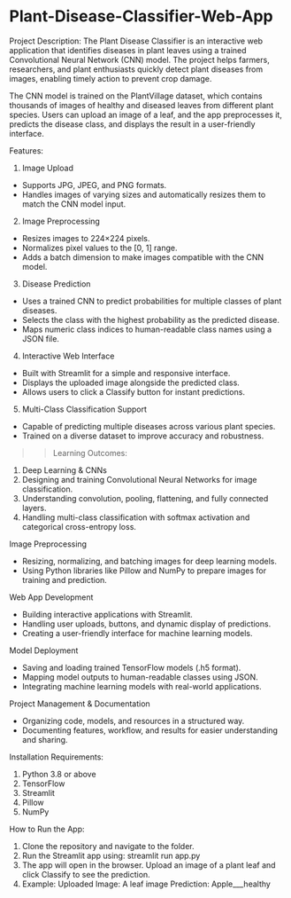 # Plant-Disease-Classifier-Web-App

Project Description:
The Plant Disease Classifier is an interactive web application that identifies diseases in plant leaves using a trained Convolutional Neural Network (CNN) model. The project helps farmers, researchers, and plant enthusiasts quickly detect plant diseases from images, enabling timely action to prevent crop damage.

The CNN model is trained on the PlantVillage dataset, which contains thousands of images of healthy and diseased leaves from different plant species. Users can upload an image of a leaf, and the app preprocesses it, predicts the disease class, and displays the result in a user-friendly interface.

Features:
1. Image Upload
- Supports JPG, JPEG, and PNG formats.
- Handles images of varying sizes and automatically resizes them to match the CNN model input.

2. Image Preprocessing

- Resizes images to 224×224 pixels.
- Normalizes pixel values to the [0, 1] range.
- Adds a batch dimension to make images compatible with the CNN model.

3. Disease Prediction
- Uses a trained CNN to predict probabilities for multiple classes of plant diseases.
- Selects the class with the highest probability as the predicted disease.
- Maps numeric class indices to human-readable class names using a JSON file.

4. Interactive Web Interface

- Built with Streamlit for a simple and responsive interface.
- Displays the uploaded image alongside the predicted class.
- Allows users to click a Classify button for instant predictions.

5. Multi-Class Classification Support
- Capable of predicting multiple diseases across various plant species.
- Trained on a diverse dataset to improve accuracy and robustness.

>> Learning Outcomes:

1. Deep Learning & CNNs
2. Designing and training Convolutional Neural Networks for image classification.
3. Understanding convolution, pooling, flattening, and fully connected layers.
4. Handling multi-class classification with softmax activation and categorical cross-entropy loss.

Image Preprocessing
- Resizing, normalizing, and batching images for deep learning models.
- Using Python libraries like Pillow and NumPy to prepare images for training and prediction.

Web App Development
- Building interactive applications with Streamlit.
- Handling user uploads, buttons, and dynamic display of predictions.
- Creating a user-friendly interface for machine learning models.

Model Deployment
- Saving and loading trained TensorFlow models (.h5 format).
- Mapping model outputs to human-readable classes using JSON.
- Integrating machine learning models with real-world applications.

Project Management & Documentation
- Organizing code, models, and resources in a structured way.
- Documenting features, workflow, and results for easier understanding and sharing.

Installation Requirements:

1. Python 3.8 or above
2. TensorFlow
3. Streamlit
4. Pillow
5. NumPy

How to Run the App:

1. Clone the repository and navigate to the folder.
2. Run the Streamlit app using: streamlit run app.py
3. The app will open in the browser. Upload an image of a plant leaf and click Classify to see the prediction.
4. Example:
Uploaded Image: A leaf image
Prediction: Apple___healthy





